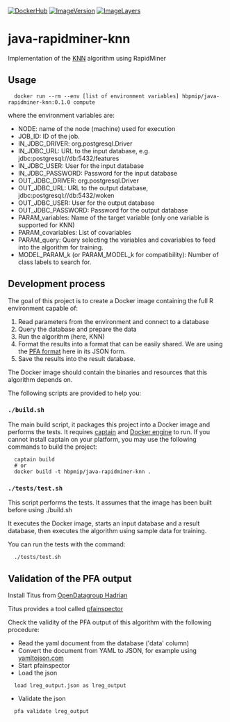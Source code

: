 [![DockerHub](https://img.shields.io/badge/docker-hbpmip%2Fjava--rapidminer--knn-008bb8.svg)](https://hub.docker.com/r/hbpmip/java-rapidminer-knn/) [![ImageVersion](https://images.microbadger.com/badges/version/hbpmip/java-rapidminer-knn.svg)](https://hub.docker.com/r/hbpmip/java-rapidminer-knn/tags "hbpmip/java-rapidminer-knn image tags") [![ImageLayers](https://images.microbadger.com/badges/image/hbpmip/java-rapidminer-knn.svg)](https://microbadger.com/#/images/hbpmip/java-rapidminer-knn "hbpmip/java-rapidminer-knn on microbadger")

# java-rapidminer-knn

Implementation of the [KNN](https://en.wikipedia.org/wiki/K-nearest_neighbors_algorithm) algorithm using RapidMiner

## Usage

```
  docker run --rm --env [list of environment variables] hbpmip/java-rapidminer-knn:0.1.0 compute

```

where the environment variables are:

* NODE: name of the node (machine) used for execution
* JOB_ID: ID of the job.
* IN_JDBC_DRIVER: org.postgresql.Driver
* IN_JDBC_URL: URL to the input database, e.g. jdbc:postgresql://db:5432/features
* IN_JDBC_USER: User for the input database
* IN_JDBC_PASSWORD: Password for the input database
* OUT_JDBC_DRIVER: org.postgresql.Driver
* OUT_JDBC_URL: URL to the output database, jdbc:postgresql://db:5432/woken
* OUT_JDBC_USER: User for the output database
* OUT_JDBC_PASSWORD: Password for the output database
* PARAM_variables: Name of the target variable (only one variable is supported for KNN)
* PARAM_covariables: List of covariables
* PARAM_query: Query selecting the variables and covariables to feed into the algorithm for training.
* MODEL_PARAM_k (or PARAM_MODEL_k for compatibility): Number of class labels to search for.

## Development process

The goal of this project is to create a Docker image containing the full R environment capable of:

1. Read parameters from the environment and connect to a database
2. Query the database and prepare the data
3. Run the algorithm (here, KNN)
4. Format the results into a format that can be easily shared. We are using the [PFA format](http://dmg.org/pfa/) here in its JSON form.
5. Save the results into the result database.

The Docker image should contain the binaries and resources that this algorithm depends on.

The following scripts are provided to help you:

### `./build.sh`

The main build script, it packages this project into a Docker image and performs the tests.
It requires [captain](https://github.com/harbur/captain) and [Docker engine](https://www.docker.com/) to run. If you cannot install captain on your platform, you may use the following commands to build the project:

```
  captain build
  # or
  docker build -t hbpmip/java-rapidminer-knn .
```

### `./tests/test.sh`

This script performs the tests. It assumes that the image has been built before using ./build.sh

It executes the Docker image, starts an input database and a result database, then executes the algorithm using sample data for training.

You can run the tests with the command:

```
  ./tests/test.sh
```

## Validation of the PFA output

Install Titus from [OpenDatagroup Hadrian](https://github.com/opendatagroup/hadrian/wiki/Installation#case-4-you-want-to-install-titus-in-python)

Titus provides a tool called [pfainspector](https://github.com/opendatagroup/hadrian/wiki/Titus-pfainspector)

Check the validity of the PFA output of this algorithm with the following procedure:

* Read the yaml document from the database ('data' column)
* Convert the document from YAML to JSON, for example using [yamltojson.com](http://yamltojson.com)
* Start pfainspector
* Load the json
```
  load lreg_output.json as lreg_output
```
* Validate the json
```
  pfa validate lreg_output
```
